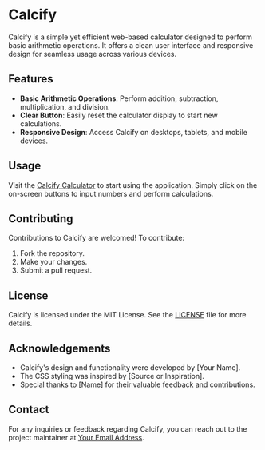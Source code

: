 # Calcify

Calcify is a simple yet efficient web-based calculator designed to perform basic arithmetic operations. It offers a clean user interface and responsive design for seamless usage across various devices.

## Features

- **Basic Arithmetic Operations**: Perform addition, subtraction, multiplication, and division.
- **Clear Button**: Easily reset the calculator display to start new calculations.
- **Responsive Design**: Access Calcify on desktops, tablets, and mobile devices.

## Usage

Visit the [Calcify Calculator](https://reet1232.github.io/calculator/) to start using the application. Simply click on the on-screen buttons to input numbers and perform calculations.

## Contributing

Contributions to Calcify are welcomed! To contribute:

1. Fork the repository.
2. Make your changes.
3. Submit a pull request.

## License

Calcify is licensed under the MIT License. See the [LICENSE](LICENSE) file for more details.

## Acknowledgements

- Calcify's design and functionality were developed by [Your Name].
- The CSS styling was inspired by [Source or Inspiration].
- Special thanks to [Name] for their valuable feedback and contributions.

## Contact

For any inquiries or feedback regarding Calcify, you can reach out to the project maintainer at [Your Email Address](mailto:youremail@example.com).
